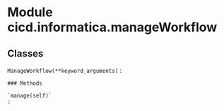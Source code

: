 Module cicd.informatica.manageWorkflow
======================================

Classes
-------

`ManageWorkflow(**keyword_arguments)`
:   

    ### Methods

    `manage(self)`
    :